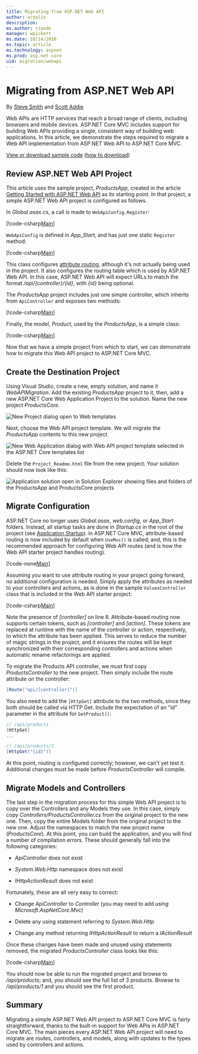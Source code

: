 ```yaml
---
title: Migrating from ASP.NET Web API
author: ardalis
description: 
ms.author: riande
manager: wpickett
ms.date: 10/14/2016
ms.topic: article
ms.technology: aspnet
ms.prod: asp.net-core
uid: migration/webapi
---
```

# Migrating from ASP.NET Web API

By [Steve Smith](https://ardalis.com/) and [Scott Addie](https://scottaddie.com)

Web APIs are HTTP services that reach a broad range of clients, including browsers and mobile devices. ASP.NET Core MVC includes support for building Web APIs providing a single, consistent way of building web applications. In this article, we demonstrate the steps required to migrate a Web API implementation from ASP.NET Web API to ASP.NET Core MVC.

[View or download sample code](https://github.com/aspnet/Docs/tree/master/aspnetcore/migration/webapi/sample) ([how to download](xref:tutorials/index#how-to-download-a-sample))

## Review ASP.NET Web API Project

This article uses the sample project, *ProductsApp*, created in the article [Getting Started with ASP.NET Web API](https://docs.microsoft.com/aspnet/web-api/overview/getting-started-with-aspnet-web-api/tutorial-your-first-web-api) as its starting point. In that project, a simple ASP.NET Web API  project is configured as follows.

In *Global.asax.cs*, a call is made to `WebApiConfig.Register`:

[!code-csharp[Main](../migration/webapi/sample/ProductsApp/Global.asax.cs?highlight=14)]

`WebApiConfig` is defined in *App_Start*, and has just one static `Register` method:

[!code-csharp[Main](../migration/webapi/sample/ProductsApp/App_Start/WebApiConfig.cs?highlight=15,16,17,18,19,20)]


This class configures [attribute routing](https://docs.microsoft.com/aspnet/web-api/overview/web-api-routing-and-actions/attribute-routing-in-web-api-2), although it's not actually being used in the project. It also configures the routing table which is used by ASP.NET Web API. In this case, ASP.NET Web API will expect URLs to match the format */api/{controller}/{id}*, with *{id}* being optional.

The *ProductsApp* project includes just one simple controller, which inherits from `ApiController` and exposes two methods:

[!code-csharp[Main](../migration/webapi/sample/ProductsApp/Controllers/ProductsController.cs?highlight=19,24)]

Finally, the model, *Product*, used by the *ProductsApp*, is a simple class:

[!code-csharp[Main](webapi/sample/ProductsApp/Models/Product.cs)]

Now that we have a simple project from which to start, we can demonstrate how to migrate this Web API project to ASP.NET Core MVC.

## Create the Destination Project

Using Visual Studio, create a new, empty solution, and name it *WebAPIMigration*. Add the existing *ProductsApp* project to it, then, add a new ASP.NET Core Web Application Project to the solution. Name the new project *ProductsCore*.

![New Project dialog open to Web templates](webapi/_static/add-web-project.png)

Next, choose the Web API project template. We will migrate the *ProductsApp* contents to this new project.

![New Web Application dialog with Web API project template selected in the ASP.NET Core templates list](webapi/_static/aspnet-5-webapi.png)

Delete the `Project_Readme.html` file from the new project. Your solution should now look like this:

![Application solution open in Solution Explorer showing files and folders of the ProductsApp and ProductsCore projects](webapi/_static/webapimigration-solution.png)

## Migrate Configuration

ASP.NET Core no longer uses *Global.asax*, *web.config*, or *App_Start* folders. Instead, all startup tasks are done in *Startup.cs* in the root of the project (see [Application Startup](../fundamentals/startup.md)). In ASP.NET Core MVC, attribute-based routing is now included by default when `UseMvc()` is called; and, this is the recommended approach for configuring Web API routes (and is how the Web API starter project handles routing).

[!code-none[Main](../migration/webapi/sample/ProductsCore/Startup.cs?highlight=40)]

Assuming you want to use attribute routing in your project going forward, no additional configuration is needed. Simply apply the attributes as needed to your controllers and actions, as is done in the sample `ValuesController` class that is included in the Web API starter project:

[!code-csharp[Main](../migration/webapi/sample/ProductsCore/Controllers/ValuesController.cs?highlight=9,13,20,27,33,39)]

Note the presence of *[controller]* on line 8. Attribute-based routing now supports certain tokens, such as *[controller]* and *[action]*. These tokens are replaced at runtime with the name of the controller or action, respectively, to which the attribute has been applied. This serves to reduce the number of magic strings in the project, and it ensures the routes will be kept synchronized with their corresponding controllers and actions when automatic rename refactorings are applied.

To migrate the Products API controller, we must first copy *ProductsController* to the new project. Then simply include the route attribute on the controller:

```csharp
[Route("api/[controller]")]
```

You also need to add the `[HttpGet]` attribute to the two methods, since they both should be called via HTTP Get. Include the expectation of an "id" parameter in the attribute for `GetProduct()`:

```csharp
// /api/products
[HttpGet]
...

// /api/products/1
[HttpGet("{id}")]
```

At this point, routing is configured correctly; however, we can't yet test it. Additional changes must be made before *ProductsController* will compile.

## Migrate Models and Controllers

The last step in the migration process for this simple Web API project is to copy over the Controllers and any Models they use. In this case, simply copy *Controllers/ProductsController.cs* from the original project to the new one. Then, copy the entire Models folder from the original project to the new one. Adjust the namespaces to match the new project name (*ProductsCore*).  At this point, you can build the application, and you will find a number of compilation errors. These should generally fall into the following categories:

* *ApiController* does not exist

* *System.Web.Http* namespace does not exist

* *IHttpActionResult* does not exist

Fortunately, these are all very easy to correct:

* Change *ApiController* to *Controller* (you may need to add *using Microsoft.AspNetCore.Mvc*)

* Delete any using statement referring to *System.Web.Http*

* Change any method returning *IHttpActionResult* to return a *IActionResult*

Once these changes have been made and unused using statements removed, the migrated *ProductsController* class looks like this:

[!code-csharp[Main](../migration/webapi/sample/ProductsCore/Controllers/ProductsController.cs?highlight=1,2,6,8,9,27)]

You should now be able to run the migrated project and browse to */api/products*; and, you should see the full list of 3 products. Browse to */api/products/1* and you should see the first product.

## Summary

Migrating a simple ASP.NET Web API project to ASP.NET Core MVC is fairly straightforward, thanks to the built-in support for Web APIs in ASP.NET Core MVC. The main pieces every ASP.NET Web API project will need to migrate are routes, controllers, and models, along with updates to the types used by  controllers and actions.
